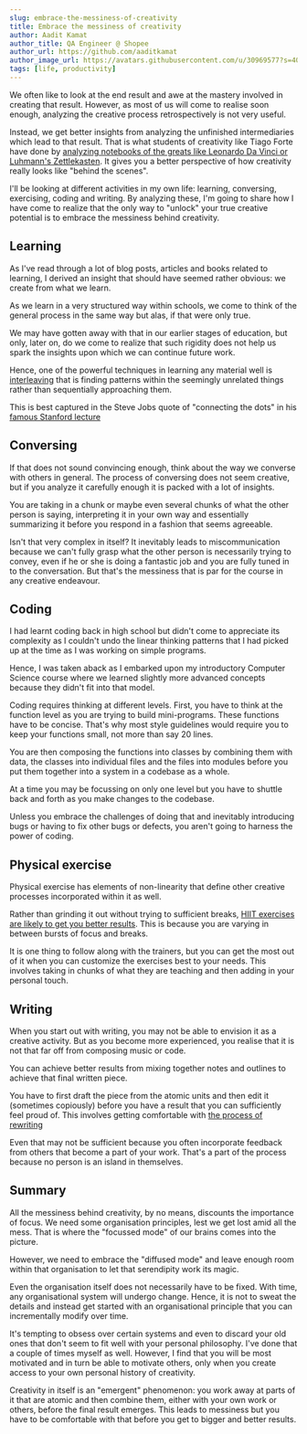```yaml
---
slug: embrace-the-messiness-of-creativity
title: Embrace the messiness of creativity
author: Aadit Kamat
author_title: QA Engineer @ Shopee
author_url: https://github.com/aaditkamat
author_image_url: https://avatars.githubusercontent.com/u/30969577?s=400&u=9558fc3557d79c88a7080034fe8c22654aca2e4d&v=4
tags: [life, productivity]
---
```


We often like to look at the end result and awe at the mastery involved in creating that result. However, as most of us will come to realise soon enough, analyzing the creative process retrospectively is not very useful. 

Instead, we get better insights from analyzing the unfinished intermediaries which lead to that result. That is what students of creativity like Tiago Forte have done by [analyzing notebooks of the greats like Leonardo Da Vinci or Luhmann's Zettlekasten](https://fortelabs.co/blog/masters-of-creative-note-taking-luhmann-and-da-vinci/). It gives you a better perspective of how creativity really looks like "behind the scenes".

I'll be looking at different activities in my own life: learning, conversing, exercising, coding and writing. By analyzing these, I'm going to share how I have come to realize that the only way to "unlock" your true creative potential is to embrace the messiness behind creativity.

## Learning
As I've read through a lot of blog posts, articles and books related to learning, I derived an insight that should have seemed rather obvious: we create from what we learn. 

As we learn in a very structured way within schools, we come to think of the general process in the same way but alas, if that were only true.

We may have gotten away with that in our earlier stages of education, but only, later on, do we come to realize that such rigidity does not help us spark the insights upon which we can continue future work.

Hence, one of the powerful techniques in learning any material well is [interleaving](https://barbaraoakley.com/wp-content/uploads/2018/02/10-Top-Ideas-to-Help-Your-Learning-and-10-Pitfalls.pdf) that is finding patterns within the seemingly unrelated things rather than sequentially approaching them.

This is best captured in the Steve Jobs quote of "connecting the dots" in his [famous Stanford lecture](https://news.stanford.edu/2005/06/14/jobs-061505/)

## Conversing
If that does not sound convincing enough, think about the way we converse with others in general. The process of conversing does not seem creative, but if you analyze it carefully enough it is packed with a lot of insights.

You are taking in a chunk or maybe even several chunks of what the other person is saying, interpreting it in your own way and essentially summarizing it before you respond in a fashion that seems agreeable.

Isn't that very complex in itself? It inevitably leads to miscommunication because we can't fully grasp what the other person is necessarily trying to convey, even if he or she is doing a fantastic job and you are fully tuned in to the conversation. But that's the messiness that is par for the course in any creative endeavour.

## Coding

I had learnt coding back in high school but didn't come to appreciate its complexity as I couldn't undo the linear thinking patterns that I had picked up at the time as I was working on simple programs.

Hence, I was taken aback as I embarked upon my introductory Computer Science course where we learned slightly more advanced concepts because they didn't fit into that model. 
            
Coding requires thinking at different levels. First, you have to think at the function level as you are trying to build mini-programs. These functions have to be concise. That's why most style guidelines would require you to keep your functions small, not more than say 20 lines.

You are then composing the functions into classes by combining them with data, the classes into individual files and the files into modules before you put them together into a system in a codebase as a whole.

At a time you may be focussing on only one level but you have to shuttle back and forth as you make changes to the codebase.

Unless you embrace the challenges of doing that and inevitably introducing bugs or having to fix other bugs or defects, you aren't going to harness the power of coding.

## Physical exercise
Physical exercise has elements of non-linearity that define other creative processes incorporated within it as well. 

Rather than grinding it out without trying to sufficient breaks, [HIIT exercises are likely to get you better results](https://www.nbcnews.com/better/lifestyle/15-minute-full-body-hiit-workout-no-equipment-required-ncna977711). This is because you are varying in between bursts of focus and breaks.

It is one thing to follow along with the trainers, but you can get the most out of it when you can customize the exercises best to your needs. This involves taking in chunks of what they are teaching and then adding in your personal touch.

## Writing

When you start out with writing, you may not be able to envision it as a creative activity. But as you become more experienced, you realise that it is not that far off from composing music or code. 

You can achieve better results from mixing together notes and outlines to achieve that final written piece. 

You have to first draft the piece from the atomic units and then edit it (sometimes copiously) before you have a result that you can sufficiently feel proud of. This involves getting comfortable with [the process of rewriting](http://www.paulgraham.com/writing44.html)

Even that may not be sufficient because you often incorporate feedback from others that become a part of your work. That's a part of the process because no person is an island in themselves.

## Summary

All the messiness behind creativity, by no means, discounts the importance of focus. We need some organisation principles, lest we get lost amid all the mess. That is where the "focussed mode" of our brains comes into the picture.

However, we need to embrace the "diffused mode" and leave enough room within that organisation to let that serendipity work its magic.

Even the organisation itself does not necessarily have to be fixed. With time, any organisational system will undergo change. Hence, it is not to sweat the details and instead get started with an organisational principle that you can incrementally modify over time.

It's tempting to obsess over certain systems and even to discard your old ones that don't seem to fit well with your personal philosophy. I've done that a couple of times myself as well. However, I find that you will be most motivated and in turn be able to motivate others, only when you create access to your own personal history of creativity.

Creativity in itself is an "emergent" phenomenon: you work away at parts of it that are atomic and then combine them, either with your own work or others, before the final result emerges. This leads to messiness but you have to be comfortable with that before you get to bigger and better results. 